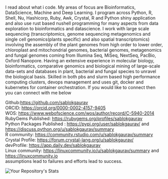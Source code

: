 I read about what i code. My areas of focus are Bioinformatics, DataScience, Machine and Deep Learning. I program across Python, R, Shell, Nu, Hashicorp, Ruby, Awk, Crystal, R and Python shiny application and also use rust based nushell programming for many aspects from data exploration to bioinformatics and datascience. I work with large scale sequencing (transcriptomics, genome sequencing metagenomics and single cell genomics(plants specific) and also spatial transcriptomics) involving the assembly of the plant genomes from high order to lower order, chloroplast and mitochondrial genomes, bacterial genomes, metagenomics and fungal genomes coming from Illumina Seq, MiSeq, NextSeq, PacBio, Oxford Nanopore. Having an extensive experience in molecular biology, bioinformatics, comparative genomics and biological mining of large-scale data-sets and databases in plant, bacterial and fungal species to unravel the biological basis. Skilled in both pbs and slurm based high performance computing clusters, devops management and uses git, docker and kubernetes for container orchestration. If you would like to connect then you can connect with me below 

Github:https://github.com/sablokgaurav \
ORCID: https://orcid.org/0000-0002-4157-9405 \
WOS: https://www.webofscience.com/wos/author/record/C-5940-2014 \
RubyGems Published: https://rubygems.org/profiles/sablokgaurav \
Python Packages Published : https://pypi.org/user/sablokgaurav/ and https://discuss.python.org/u/sablokgaurav/summary \
R community: https://community.rstudio.com/u/sablokgaurav/summary \
Crystal Profile: https://forum.crystal-lang.org/u/sablokgaurav/ \
devProfile: https://app.daily.dev/sablokgaurav \
Linux community: https://linuxcommunity.io/u/sablokgaurav/summary and https://linuxcommunity.io \
assumptions lead to failures and efforts lead to success.

![Your Repository's Stats](https://github-readme-stats.vercel.app/api?username=sablokgaurav&show_icons=true)



